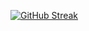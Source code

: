[![GitHub Streak](https://streak-stats.demolab.com?user=cile1993&theme=dark&hide_border=true&exclude_days=Sun%2CSat)](https://git.io/streak-stats)
